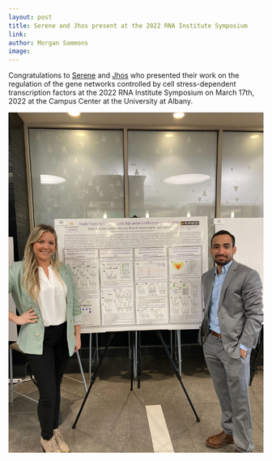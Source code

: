 ```yaml
---
layout: post
title: Serene and Jhos present at the 2022 RNA Institute Symposium
link: 
author: Morgan Sammons
image: 
---
```


Congratulations to [Serene](/team/serene-durham/) and [Jhos](/team/jhosped-dufflart) who presented their work on the regulation of the gene networks controlled by cell stress-dependent transcription factors at the 2022 RNA Institute Symposium on March 17th, 2022 at the Campus Center at the University at Albany. 

![](/images/news/durham_dufflart_rna_symp_2022.jpg)
